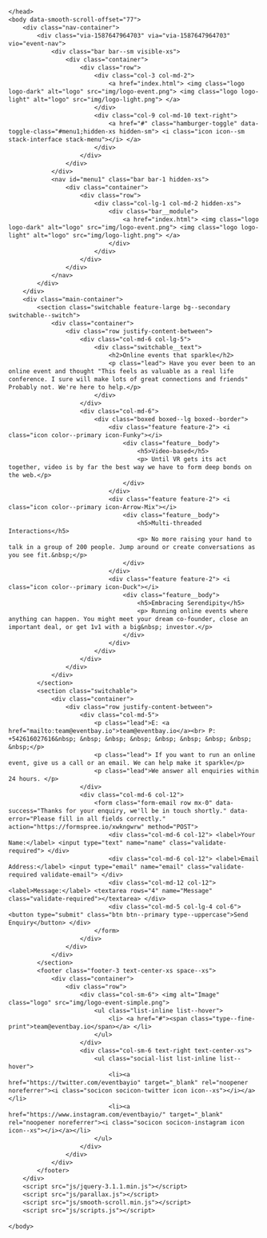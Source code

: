 <!doctype html>
<html lang="en">
    <head>
        <meta charset="utf-8">
				<title>EventBay</title>
				<link rel="icon" href="favicon.ico" />
        <meta name="viewport" content="width=device-width, initial-scale=1.0">
        <link href="css/stack-interface.css" rel="stylesheet" type="text/css" media="all">
        <link href="css/socicon.css" rel="stylesheet" type="text/css" media="all" />
        <link href="css/iconsmind.css" rel="stylesheet" type="text/css" media="all" />
        <link href="css/bootstrap.css" rel="stylesheet" type="text/css" media="all" />
        <link href="css/stack-interface.css" rel="stylesheet" type="text/css" media="all" />
        <link href="css/theme-tangerine.css" rel="stylesheet" type="text/css" media="all" />
        <link href="css/custom.css" rel="stylesheet" type="text/css" media="all" />
        <link href="https://fonts.googleapis.com/css?family=Open+Sans:200,300,400,400i,500,600,700" rel="stylesheet">

    </head>
    <body data-smooth-scroll-offset="77">
        <div class="nav-container">
            <div class="via-1587647964703" via="via-1587647964703" vio="event-nav">
                <div class="bar bar--sm visible-xs">
                    <div class="container">
                        <div class="row">
                            <div class="col-3 col-md-2">
                                <a href="index.html"> <img class="logo logo-dark" alt="logo" src="img/logo-event.png"> <img class="logo logo-light" alt="logo" src="img/logo-light.png"> </a>
                            </div>
                            <div class="col-9 col-md-10 text-right">
                                <a href="#" class="hamburger-toggle" data-toggle-class="#menu1;hidden-xs hidden-sm"> <i class="icon icon--sm stack-interface stack-menu"></i> </a>
                            </div>
                        </div>
                    </div>
                </div>
                <nav id="menu1" class="bar bar-1 hidden-xs">
                    <div class="container">
                        <div class="row">
                            <div class="col-lg-1 col-md-2 hidden-xs">
                                <div class="bar__module">
                                    <a href="index.html"> <img class="logo logo-dark" alt="logo" src="img/logo-event.png"> <img class="logo logo-light" alt="logo" src="img/logo-light.png"> </a>
                                </div>
                            </div>
                        </div>
                    </div>
                </nav>
            </div>
        </div>
        <div class="main-container">
            <section class="switchable feature-large bg--secondary switchable--switch">
                <div class="container">
                    <div class="row justify-content-between">
                        <div class="col-md-6 col-lg-5">
                            <div class="switchable__text">
                                <h2>Online events that sparkle</h2>
                                <p class="lead"> Have you ever been to an online event and thought "This feels as valuable as a real life conference. I sure will make lots of great connections and friends" Probably not. We're here to help.</p>
                            </div>
                        </div>
                        <div class="col-md-6">
                            <div class="boxed boxed--lg boxed--border">
                                <div class="feature feature-2"> <i class="icon color--primary icon-Funky"></i>
                                    <div class="feature__body">
                                        <h5>Video-based</h5>
                                        <p> Until VR gets its act together, video is by far the best way we have to form deep bonds on the web.</p>
                                    </div>
                                </div>
                                <div class="feature feature-2"> <i class="icon color--primary icon-Arrow-Mix"></i>
                                    <div class="feature__body">
                                        <h5>Multi-threaded Interactions</h5>
                                        <p> No more raising your hand to talk in a group of 200 people. Jump around or create conversations as you see fit.&nbsp;</p>
                                    </div>
                                </div>
                                <div class="feature feature-2"> <i class="icon color--primary icon-Duck"></i>
                                    <div class="feature__body">
                                        <h5>Embracing Serendipity</h5>
                                        <p> Running online events where anything can happen. You might meet your dream co-founder, close an important deal, or get 1v1 with a big&nbsp; investor.</p>
                                    </div>
                                </div>
                            </div>
                        </div>
                    </div>
                </div>
            </section>
            <section class="switchable">
                <div class="container">
                    <div class="row justify-content-between">
                        <div class="col-md-5">
                            <p class="lead">E: <a href="mailto:team@eventbay.io">team@eventbay.io</a><br> P: +542616027616&nbsp; &nbsp; &nbsp; &nbsp; &nbsp; &nbsp; &nbsp; &nbsp; &nbsp;</p>
                            <p class="lead"> If you want to run an online event, give us a call or an email. We can help make it sparkle</p>
                            <p class="lead">We answer all enquiries within 24 hours. </p>
                        </div>
                        <div class="col-md-6 col-12">
                            <form class="form-email row mx-0" data-success="Thanks for your enquiry, we'll be in touch shortly." data-error="Please fill in all fields correctly." action="https://formspree.io/xwkngwrw" method="POST">
                                <div class="col-md-6 col-12"> <label>Your Name:</label> <input type="text" name="name" class="validate-required"> </div>
                                <div class="col-md-6 col-12"> <label>Email Address:</label> <input type="email" name="email" class="validate-required validate-email"> </div>
                                <div class="col-md-12 col-12"> <label>Message:</label> <textarea rows="4" name="Message" class="validate-required"></textarea> </div>
                                <div class="col-md-5 col-lg-4 col-6"> <button type="submit" class="btn btn--primary type--uppercase">Send Enquiry</button> </div>
                            </form>
                        </div>
                    </div>
                </div>
            </section>
            <footer class="footer-3 text-center-xs space--xs">
                <div class="container">
                    <div class="row">
                        <div class="col-sm-6"> <img alt="Image" class="logo" src="img/logo-event-simple.png">
                            <ul class="list-inline list--hover">
                                <li> <a href="#"><span class="type--fine-print">team@eventbay.io</span></a> </li>
                            </ul>
                        </div>
                        <div class="col-sm-6 text-right text-center-xs">
                            <ul class="social-list list-inline list--hover">
                                <li><a href="https://twitter.com/eventbayio" target="_blank" rel="noopener noreferrer"><i class="socicon socicon-twitter icon icon--xs"></i></a></li>
                                <li><a href="https://www.instagram.com/eventbayio/" target="_blank" rel="noopener noreferrer"><i class="socicon socicon-instagram icon icon--xs"></i></a></li>
                            </ul>
                        </div>
                    </div>
                </div>
            </footer>
        </div>
        <script src="js/jquery-3.1.1.min.js"></script>
        <script src="js/parallax.js"></script>
        <script src="js/smooth-scroll.min.js"></script>
        <script src="js/scripts.js"></script>

    </body>

</html>